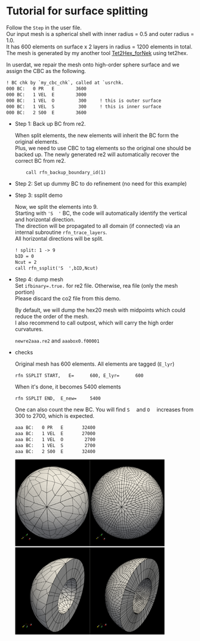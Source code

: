 # Tutorial for surface splitting

Follow the `Step` in the user file.    
Our input mesh is a spherical shell with inner radius = 0.5 and outer radius = 1.0.    
It has 600 elements on surface x 2 layers in radius = 1200 elements in total. 
The mesh is generated by my another tool [Tet2Hex_forNek](https://github.com/yslan/Tet2Hex_forNek) using tet2hex.  

In userdat, we repair the mesh onto high-order sphere surface and we assign the CBC as the following.
```
! BC chk by `my_cbc_chk`, called at `usrchk.
000 BC:   0 PR   E        3600
000 BC:   1 VEL  E        3000
000 BC:   1 VEL  O         300     ! this is outer surface
000 BC:   1 VEL  S         300     ! this is inner surface
000 BC:   2 S00  E        3600     
```

- Step 1: Back up BC from re2.
  
  When split elements, the new elements will inherit the BC form the original elements.   
  Plus, we need to use CBC to tag elements so the original one should be backed up.
  The newly generated re2 will automatically recover the correct BC from re2.

  ```
      call rfn_backup_boundary_id(1)
  ```

- Step 2: Set up dummy BC to do refinement (no need for this example)

- Step 3: ssplit demo       

  Now, we split the elements into 9.  
  Starting with `'S  '` BC, the code will automatically identify the vertical and horizontal direction.     
  The direction will be propagated to all domain (if connected) via an internal subroutine `rfn_trace_layers`.    
  All horizontal directions will be split.
  ```
  ! split: 1 -> 9
  bID = 0
  Ncut = 2
  call rfn_ssplit('S  ',bID,Ncut)
  ```
     
- Step 4: dump mesh     
  Set `ifbinary=.true.` for re2 file. Otherwise, rea file (only the mesh portion)      
  Please discard the co2 file from this demo.

  By default, we will dump the hex20 mesh with midpoints which could reduce the order of the mesh.   
  I also recommend to call outpost, which will carry the high order curvatures.     

  `newre2aaa.re2` and `aaabox0.f00001`

- checks

  Original mesh has 600 elements. All elements are tagged (`E_lyr`)
  ```
  rfn SSPLIT START,   E=      600, E_lyr=      600 
  ```

  When it's done, it becomes 5400 elements
  ```
  rfn SSPLIT END,  E_new=     5400
  ```         

  One can also count the new BC. You will find `S  ` and `O  ` increases from 300 to 2700, which is expected.
  ```
  aaa BC:   0 PR   E       32400
  aaa BC:   1 VEL  E       27000
  aaa BC:   1 VEL  O        2700
  aaa BC:   1 VEL  S        2700
  aaa BC:   2 S00  E       32400
  ```

  <img src="img1.png" width="400"/>   <img src="img2.png" width="400"/>

